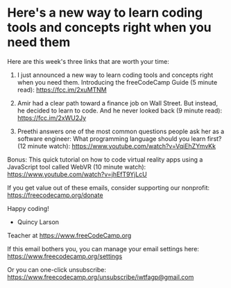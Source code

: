 Here's a new way to learn coding tools and concepts right when you need them
===


Here are this week's three links that are worth your time:

1. I just announced a new way to learn coding tools and concepts right when you need them. Introducing the freeCodeCamp Guide (5 minute read): https://fcc.im/2xuMTNM

2. Amir had a clear path toward a finance job on Wall Street. But instead, he decided to learn to code. And he never looked back (9 minute read): https://fcc.im/2xWU2Jy

3. Preethi answers one of the most common questions people ask her as a software engineer: What programming language should you learn first? (12 minute watch): https://www.youtube.com/watch?v=VqiEhZYmvKk

Bonus: This quick tutorial on how to code virtual reality apps using a JavaScript tool called WebVR (10 minute watch): https://www.youtube.com/watch?v=jhEfT9YjLcU




If you get value out of these emails, consider supporting our nonprofit: https://freecodecamp.org/donate



Happy coding!

- Quincy Larson

Teacher at https://www.freeCodeCamp.org





If this email bothers you, you can manage your email settings here: https://www.freecodecamp.org/settings

Or you can one-click unsubscribe: https://www.freecodecamp.org/unsubscribe/iwtfagp@gmail.com
